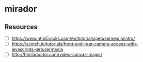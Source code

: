 # mirador

## Resources

- [ ] <https://www.html5rocks.com/en/tutorials/getusermedia/intro/>
- [ ] <https://scotch.io/tutorials/front-and-rear-camera-access-with-javascripts-getusermedia>
- [ ] <http://html5doctor.com/video-canvas-magic/>
